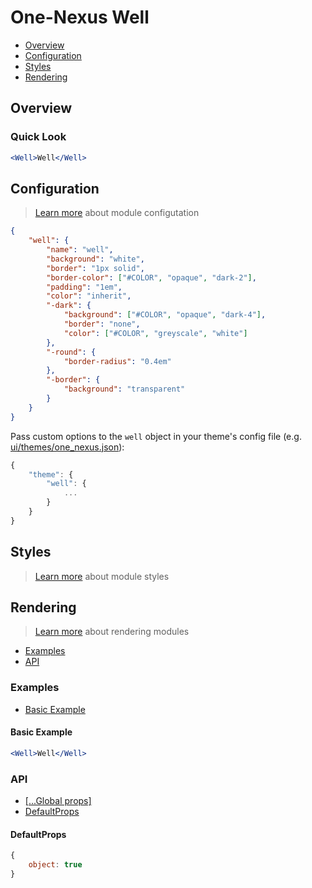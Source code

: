 # One-Nexus Well

* [Overview](#overview)
* [Configuration](#configuration)
* [Styles](#styles)
* [Rendering](#rendering)

## Overview

### Quick Look

```jsx
<Well>Well</Well>
```

## Configuration

> [Learn more](https://github.com/esr360/One-Nexus/wiki/Module-Configuration) about module configutation

```json
{
    "well": {
        "name": "well",
        "background": "white",
        "border": "1px solid",
        "border-color": ["#COLOR", "opaque", "dark-2"],
        "padding": "1em",
        "color": "inherit",
        "-dark": {
            "background": ["#COLOR", "opaque", "dark-4"],
            "border": "none",
            "color": ["#COLOR", "greyscale", "white"]
        },
        "-round": {
            "border-radius": "0.4em"
        },
        "-border": {
            "background": "transparent"
        }
    }
}
```

Pass custom options to the `well` object in your theme's config file (e.g. [ui/themes/one_nexus.json](../../../themes/one_nexus.json)):

```js
{
    "theme": {
        "well": {
            ...
        }
    }
}
```

## Styles

> [Learn more](https://github.com/esr360/One-Nexus/wiki/Styling-a-module) about module styles

## Rendering

> [Learn more](https://github.com/esr360/One-Nexus/wiki/Rendering-a-module) about rendering modules

* [Examples](#examples)
* [API](#api)

### Examples

* [Basic Example](#basic-example)

#### Basic Example

```jsx
<Well>Well</Well>
```

### API

* [[...Global props]](https://github.com/esr360/One-Nexus/wiki/Rendering-a-module#global-props)
* [DefaultProps](#defaultprops)

#### DefaultProps

```js
{
    object: true
}
```